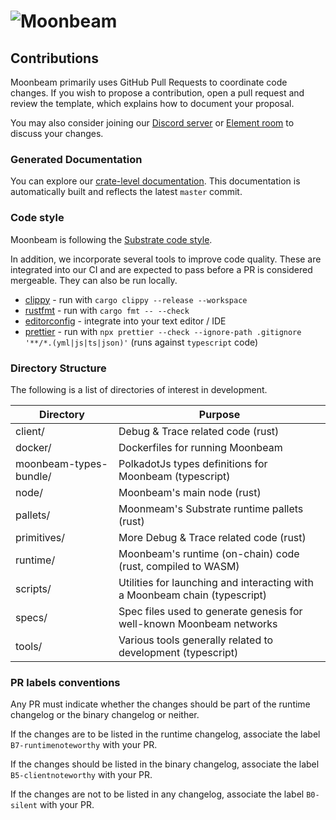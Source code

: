 # ![Moonbeam](media/moonbeam-cover.jpg)

## Contributions

Moonbeam primarily uses GitHub Pull Requests to coordinate code changes. If you wish to propose a
contribution, open a pull request and review the template, which explains how to document your
proposal.

You may also consider joining our [Discord server](https://discord.gg/PfpUATX) or
[Element room](https://app.element.io/#/room/#moonbeam:matrix.org) to discuss your changes.

### Generated Documentation

You can explore our [crate-level documentation](https://purestake.github.io/moonbeam).
This documentation is
automatically built and reflects the latest `master` commit.

### Code style

Moonbeam is following the
[Substrate code style](https://github.com/paritytech/substrate/blob/master/docs/STYLE_GUIDE.md).

In addition, we incorporate several tools to improve code quality. These are integrated into our CI
and are expected to pass before a PR is considered mergeable. They can also be run locally.

- [clippy](https://github.com/rust-lang/rust-clippy) - run with `cargo clippy --release --workspace`
- [rustfmt](https://github.com/rust-lang/rustfmt) - run with `cargo fmt -- --check`
- [editorconfig](https://editorconfig.org/) - integrate into your text editor / IDE
- [prettier](https://prettier.io/) - run with `npx prettier --check --ignore-path .gitignore '**/*.(yml|js|ts|json)'` (runs against `typescript` code)

### Directory Structure

The following is a list of directories of interest in development.

| Directory              | Purpose                                                                    |
| ---------------------- | -------------------------------------------------------------------------- |
| client/                | Debug & Trace related code (rust)                                          |
| docker/                | Dockerfiles for running Moonbeam                                           |
| moonbeam-types-bundle/ | PolkadotJs types definitions for Moonbeam (typescript)                     |
| node/                  | Moonbeam's main node (rust)                                                |
| pallets/               | Moonmeam's Substrate runtime pallets (rust)                                |
| primitives/            | More Debug & Trace related code (rust)                                     |
| runtime/               | Moonbeam's runtime (on-chain) code (rust, compiled to WASM)                |
| scripts/               | Utilities for launching and interacting with a Moonbeam chain (typescript) |
| specs/                 | Spec files used to generate genesis for well-known Moonbeam networks       |
| tools/                 | Various tools generally related to development (typescript)                |

### PR labels conventions

Any PR must indicate whether the changes should be part of the runtime changelog or the binary changelog or neither.

If the changes are to be listed in the runtime changelog, associate the label `B7-runtimenoteworthy` with your PR.

If the changes should be listed in the binary changelog, associate the label `B5-clientnoteworthy` with your PR.

If the changes are not to be listed in any changelog, associate the label `B0-silent` with your PR.

